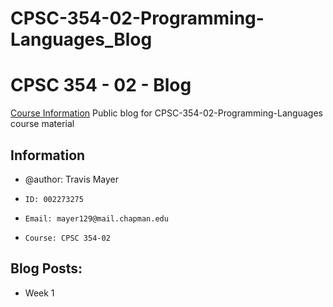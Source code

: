# CPSC-354-02-Programming-Languages_Blog



# CPSC 354 - 02 - Blog
[Course Information](https://github.com/alexhkurz/programming-languages-2020/blob/master/README.md)
Public blog for CPSC-354-02-Programming-Languages course material
## Information
*  @author: Travis Mayer
*     ID: 002273275
*     Email: mayer129@mail.chapman.edu
*     Course: CPSC 354-02
## Blog Posts:
* Week 1